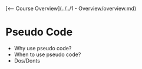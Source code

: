 [<-- Course Overview](../../1 - Overview/overview.md)
# Pseudo Code
* Why use pseudo code?
* When to use pseudo code?
* Dos/Donts